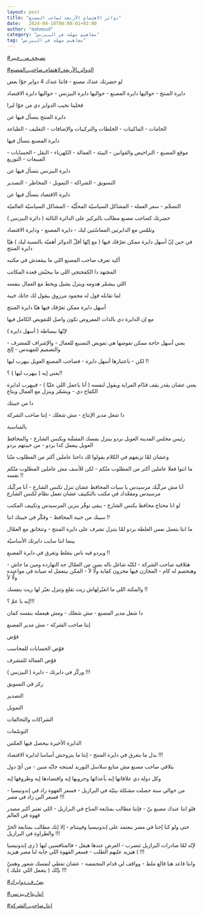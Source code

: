 ```yaml
---
layout: post
title: "دوائر الاهتمام الأربعة لصاحب المصنع"
date:   2024-04-10T00:00:01+03:00
author: "mahmoud"
category: "مفاهيم مهمّة في البيزنس"
tag: "مفاهيم مهمّة في البيزنس"
---
```



[\#نصيحة\_من\_خبير](https://www.facebook.com/hashtag/%D9%86%D8%B5%D9%8A%D8%AD%D8%A9_%D9%85%D9%86_%D8%AE%D8%A8%D9%8A%D8%B1?__eep__=6&__cft__%5b0%5d=AZUUlsb-HgjJp9Reo-n7CH2QXEp8MMorIhXx8mDNiX6ovn-kyXq7LpAGkZlQM5Dz0y4KP_ObT94D2GTiwMJjB1y8rT1vGlFpPyU_sW68HS4o2mIpbvfcjTOxBbve_TrM3NeClaWqYPtJ8ecqd6r_2wPkbd5vcjl8KGNi59gJzw_mHrXga4VPS3_dm9ZyBAFPO6s&__tn__=*NK-R)




[\#الدوائر\_الأربعة\_لاهتمام\_صاحب\_المصنع](https://www.facebook.com/hashtag/%D8%A7%D9%84%D8%AF%D9%88%D8%A7%D8%A6%D8%B1_%D8%A7%D9%84%D8%A3%D8%B1%D8%A8%D8%B9%D8%A9_%D9%84%D8%A7%D9%87%D8%AA%D9%85%D8%A7%D9%85_%D8%B5%D8%A7%D8%AD%D8%A8_%D8%A7%D9%84%D9%85%D8%B5%D9%86%D8%B9?__eep__=6&__cft__%5b0%5d=AZUUlsb-HgjJp9Reo-n7CH2QXEp8MMorIhXx8mDNiX6ovn-kyXq7LpAGkZlQM5Dz0y4KP_ObT94D2GTiwMJjB1y8rT1vGlFpPyU_sW68HS4o2mIpbvfcjTOxBbve_TrM3NeClaWqYPtJ8ecqd6r_2wPkbd5vcjl8KGNi59gJzw_mHrXga4VPS3_dm9ZyBAFPO6s&__tn__=*NK-R)




لو حضرتك عندك مصنع - فانتا عندك 4 دواير جوّا بعض

دايرة المنتج - حواليها دايرة المصنع - حواليها دايرة
البيزنس - حواليها دايرة الاقتصاد

فخلينا نجيب الدواير دي من جوّا لبرا




دايرة المنتج بتسأل فيها عن

الخامات - الماكينات - الخلطات والتركيبات والإضافات -
التغليف - الطباعة




دايرة المصنع بتسأل فيها

موقع المصنع - التراخيص والقوانين - البيئة - العمالة -
الكهرباء - النقل - الحسابات - المبيعات - التوزيع




دايرة البيزنس بتسأل فيها عن

التسويق - الشراكة - التمويل - المخاطر - التصدير




دايرة الاقتصاد بتسأل فيها عن

التضخّم - سعر العملة - المشاكل السياسيّة المحلّيّة - المشاكل
السياسيّة العالميّة




حضرتك كصاحب مصنع مطالب بالتركيز على الدائرة الثالثة (
دائرة البيزنس )

وتلمّس مع الدايرتين المماسّتين ليك - دايرة المصنع - ودايرة
الاقتصاد

في حين إنّ أسهل دايرة ممكن تغرّقك فيها ( مع إنّها أقلّ
الدوائر أهميّة بالنسبة ليك ) هيّا دايرة المنتج




أكيد تعرف صاحب المصنع اللي ما بيقعدش في مكتبه

المجتهد دا الكفحتجي اللي ما بيحبّش قعدة المكاتب

اللي بيشمّر هدومه وينزل يشيل ويحط مع العمال بنفسه

لما تقابله قول له محمود مرزوق بيقول لك جاتك خيبة




أسهل دايرة ممكن تغرّقك فيها هيّا دايرة المنتج

مع إن الدايرة دي بالذات المفروض تكون واصل للتفويض الكامل
فيها

لإنّها ببساطة ( أسهل دايرة )




يعني أسهل حاجة ممكن تفوضها هي تفويض التصنيع للعمال -
والإشراف للمشرف - والتصميم للمهندس - إلخ

لكن - باعتبارها أسهل دايرة - فصاحب المصنع العويل بيهرب
ليها !!




يعني إيه ( بيهرب ليها ) ؟!!

يعني عشان يقدر يقف قدّام المراية ويقول لنفسه ( أنا باعمل
اللي عليّا ) - فبيهرب لدايرة الكفاح دي - ويشمّر وينزل مع العمال
وبتاع

دا من خيبتك

دا شغل مدير الإنتاج - مش شغلك - إنتا صاحب الشركة




بالمناسبة

رئيس مجلس المدينة العويل بردو بينزل يمسك المقشّة ويكنس
الشارع - والمحافظ العويل بيعمل كدا بردو - من خيبتهم بردو

وعشان لمّا تزنقهم في الكلام يقولوا لك داحنا عاملين أكتر
من المطلوب منّنا

ما انتوا فعلا عاملين أكتر من المطلوب منّكم - لكن للأسف مش
عاملين المطلوب منّكم نفسه !!




أنا مش مركّبك مرسيدس يا سيات المحافظ عشان تنزل تكنس
الشارع - أنا مركّبك مرسيدس ومقعّدك في مكتب بالتكييف عشان تعمل نظام لكنس
الشارع

لو انا محتاج محافظ يكنس الشارع - يبقى نوفّر بنزين
المرسيدس وتكييف المكتب




سيبك من خيبة المحافظ - وفكّر في خيبتك انتا !!

ما انتا بتعمل نفس الغلطة بردو لمّا بتنزل تشرف على دايرة
المنتج - وتتخانق مع العمّال

بينما انتا سايب دايرتك الأساسيّة




وبردو فيه ناس بتغلط وتغرق في دايرة المصنع !!

هتلاقيه صاحب الشركة - لكنّه شاغل باله بمين من العمّال جه
النهارده ومين ما جاش - وهنخصم له كام - المخازن فيها مخزون كفاية ولّا لأ -
المكن بيتعمل له صيانة في مواعيده ولّا لأ

والمكنة اللي ما اتغيّرلهاش زيت تقلع وتنزل تغيّر لها زيت
بنفسك !!

إيه يا عمّ ؟!!!

دا شغل مدير المصنع - مش شغلك - ومش هيعمله بنفسه
كمان




إنتا صاحب الشركة - مش مدير المصنع

فوّض

فوّض الحسابات للمحاسب

فوّض العمالة للمشرف

وركّز في دايرتك - دايرة ( البيزنس ) !!!




ركز في التسويق

التصدير

التمويل

الشراكات والتحالفات

التوسّعات




الدايرة الأخيرة بيحصل فيها العكس

بدل ما بتغرق في دايرة المنتج - إنتا ما بتروحش أساسا
لدايرة الاقتصاد !!!




بتلاقي صاحب مصنع مش متابع سلاسل التوريد لمنتجه جايّه
منين - من أيّ دول

وكل دولة دي علاقاتها إيه بأعدائها وحروبها إيه واقتصادها
إيه وظروفها إيه




من حوالي سنة حصلت مشكلة بيئيّة في البرازيل - فسعر القهوة
زاد في إندونيسيا - فسعر البن زاد في مصر !!!

فلو انتا عندك مصنع بنّ - فإنتا مطالب بمتابعة المناخ في
البرازيل - اللي تعتبر أكبر مصدر قهوة في العالم

حتى ولو كنا إحنا في مصر بنعتمد على إندونيسيا وفييتنام -
إلا إنك مطالب بمتابعة الحرّ والطراوة في البرازيل !!!

لإنّه لمّا صادرات البرازيل تتضرب - العرض عندها هيقل -
فالمنافسين ليها ( زي إندونيسيا ) هيزيد عليهم الطلب - فسعر القهوة اللي
جاية لنا مصر هيزيد !!!

وانتا قاعد هنا قالع ملط - وواقف لي قدام المحمصة - عشان
تعطي لنفسك شعور وهميّ بإنّك ( بتعمل اللي عليك ) !!!




[\#بصّ\_ف\_دوايرك](https://www.facebook.com/hashtag/%D8%A8%D8%B5%D9%91_%D9%81_%D8%AF%D9%88%D8%A7%D9%8A%D8%B1%D9%83?__eep__=6&__cft__%5b0%5d=AZUUlsb-HgjJp9Reo-n7CH2QXEp8MMorIhXx8mDNiX6ovn-kyXq7LpAGkZlQM5Dz0y4KP_ObT94D2GTiwMJjB1y8rT1vGlFpPyU_sW68HS4o2mIpbvfcjTOxBbve_TrM3NeClaWqYPtJ8ecqd6r_2wPkbd5vcjl8KGNi59gJzw_mHrXga4VPS3_dm9ZyBAFPO6s&__tn__=*NK-R)

[\#إنتا\_بتاع\_بيزنس](https://www.facebook.com/hashtag/%D8%A5%D9%86%D8%AA%D8%A7_%D8%A8%D8%AA%D8%A7%D8%B9_%D8%A8%D9%8A%D8%B2%D9%86%D8%B3?__eep__=6&__cft__%5b0%5d=AZUUlsb-HgjJp9Reo-n7CH2QXEp8MMorIhXx8mDNiX6ovn-kyXq7LpAGkZlQM5Dz0y4KP_ObT94D2GTiwMJjB1y8rT1vGlFpPyU_sW68HS4o2mIpbvfcjTOxBbve_TrM3NeClaWqYPtJ8ecqd6r_2wPkbd5vcjl8KGNi59gJzw_mHrXga4VPS3_dm9ZyBAFPO6s&__tn__=*NK-R)

[\#إنتا\_صاحب\_الشركة](https://www.facebook.com/hashtag/%D8%A5%D9%86%D8%AA%D8%A7_%D8%B5%D8%A7%D8%AD%D8%A8_%D8%A7%D9%84%D8%B4%D8%B1%D9%83%D8%A9?__eep__=6&__cft__%5b0%5d=AZUUlsb-HgjJp9Reo-n7CH2QXEp8MMorIhXx8mDNiX6ovn-kyXq7LpAGkZlQM5Dz0y4KP_ObT94D2GTiwMJjB1y8rT1vGlFpPyU_sW68HS4o2mIpbvfcjTOxBbve_TrM3NeClaWqYPtJ8ecqd6r_2wPkbd5vcjl8KGNi59gJzw_mHrXga4VPS3_dm9ZyBAFPO6s&__tn__=*NK-R)
